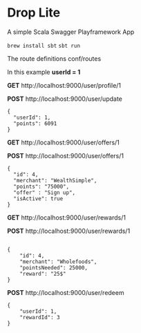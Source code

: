# Drop Lite
A simple Scala Swagger Playframework App

`brew install sbt`
`sbt run`


The route definitions
conf/routes

In this example **userId = 1**

**GET** http://localhost:9000/user/profile/1

**POST** http://localhost:9000/user/update
```$xslt
{
  "userId": 1,
  "points": 6091
}
```

**GET** http://localhost:9000/user/offers/1

**POST** http://localhost:9000/user/offers/1
```$xslt
{
  "id": 4,
  "merchant": "WealthSimple",
  "points": "75000",
  "offer" : "Sign up",
  "isActive": true
}
```

**GET** http://localhost:9000/user/rewards/1

**POST** http://localhost:9000/user/rewards/1
```$xslt

{
    "id": 4,
    "merchant": "Wholefoods",
    "pointsNeeded": 25000,
    "reward": "25$"
}
```

**POST** http://localhost:9000/user/redeem
```$xslt
{
    "userId": 1,
    "rewardId": 3
}
```





